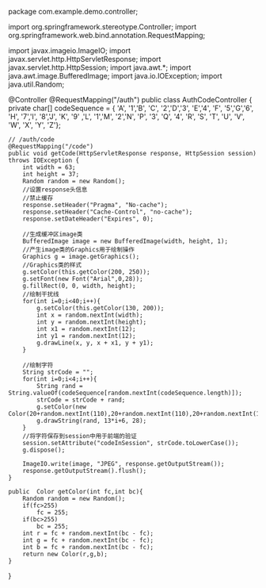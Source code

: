 package com.example.demo.controller;

import org.springframework.stereotype.Controller;
import org.springframework.web.bind.annotation.RequestMapping;

import javax.imageio.ImageIO;
import javax.servlet.http.HttpServletResponse;
import javax.servlet.http.HttpSession;
import java.awt.*;
import java.awt.image.BufferedImage;
import java.io.IOException;
import java.util.Random;

@Controller
@RequestMapping("/auth")
public class AuthCodeController {
    private char[] codeSequence = { 'A', '1','B', 'C', '2','D','3', 'E','4', 'F', '5','G','6', 'H', '7','I', '8','J',
            'K',   '9' ,'L', '1','M',  '2','N',  'P', '3', 'Q', '4', 'R', 'S', 'T', 'U', 'V', 'W',
            'X', 'Y', 'Z'};

    // /auth/code
    @RequestMapping("/code")
    public void getCode(HttpServletResponse response, HttpSession session) throws IOException {
        int width = 63;
        int height = 37;
        Random random = new Random();
        //设置response头信息
        //禁止缓存
        response.setHeader("Pragma", "No-cache");
        response.setHeader("Cache-Control", "no-cache");
        response.setDateHeader("Expires", 0);

        //生成缓冲区image类
        BufferedImage image = new BufferedImage(width, height, 1);
        //产生image类的Graphics用于绘制操作
        Graphics g = image.getGraphics();
        //Graphics类的样式
        g.setColor(this.getColor(200, 250));
        g.setFont(new Font("Arial",0,28));
        g.fillRect(0, 0, width, height);
        //绘制干扰线
        for(int i=0;i<40;i++){
            g.setColor(this.getColor(130, 200));
            int x = random.nextInt(width);
            int y = random.nextInt(height);
            int x1 = random.nextInt(12);
            int y1 = random.nextInt(12);
            g.drawLine(x, y, x + x1, y + y1);
        }

        //绘制字符
        String strCode = "";
        for(int i=0;i<4;i++){
            String rand = String.valueOf(codeSequence[random.nextInt(codeSequence.length)]);
            strCode = strCode + rand;
            g.setColor(new Color(20+random.nextInt(110),20+random.nextInt(110),20+random.nextInt(110)));
            g.drawString(rand, 13*i+6, 28);
        }
        //将字符保存到session中用于前端的验证
        session.setAttribute("codeInSession", strCode.toLowerCase());
        g.dispose();

        ImageIO.write(image, "JPEG", response.getOutputStream());
        response.getOutputStream().flush();
    }

    public  Color getColor(int fc,int bc){
        Random random = new Random();
        if(fc>255)
            fc = 255;
        if(bc>255)
            bc = 255;
        int r = fc + random.nextInt(bc - fc);
        int g = fc + random.nextInt(bc - fc);
        int b = fc + random.nextInt(bc - fc);
        return new Color(r,g,b);
    }
}
